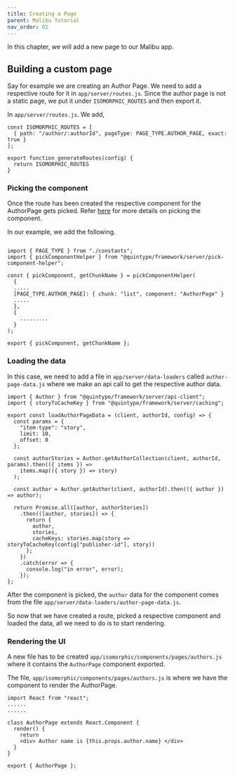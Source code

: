 ```yaml
---
title: Creating a Page
parent: Malibu Tutorial
nav_order: 02
---
```


In this chapter, we will add a new page to our Malibu app.

## Building a custom page

Say for example we are creating an Author Page. We need to add a respective route for it in `app/server/routes.js`. Since the author page is not a static page, we put it under `ISOMORPHIC_ROUTES` and then export it.

In `app/server/routes.js`. We add,

```
const ISOMORPHIC_ROUTES = [
  { path: "/author/:authorId", pageType: PAGE_TYPE.AUTHOR_PAGE, exact: true }
];

export function generateRoutes(config) {
  return ISOMORPHIC_ROUTES
}

```

### Picking the component

Once the route has been created the respective component for the AuthorPage gets picked. Refer [here](https://developers.quintype.com/malibu/isomorphic-rendering/server-side-architecture.html#pickcomponent) for more details on picking the component.

In our example, we add the following.
```

import { PAGE_TYPE } from "./constants";
import { pickComponentHelper } from "@quintype/framework/server/pick-component-helper";

const { pickComponent, getChunkName } = pickComponentHelper(
  {
  .....
  [PAGE_TYPE.AUTHOR_PAGE]: { chunk: "list", component: "AuthorPage" }
  .....
  },
  {
    .........
  }
);

export { pickComponent, getChunkName };

```

### Loading the data

In this case, we need to add a file in `app/server/data-loaders` called
`author-page-data.js` where we make an api call to get the respective author data.

```
import { Author } from "@quintype/framework/server/api-client";
import { storyToCacheKey } from "@quintype/framework/server/caching";

export const loadAuthorPageData = (client, authorId, config) => {
  const params = {
    "item-type": "story",
    limit: 10,
    offset: 0
  };

  const authorStories = Author.getAuthorCollection(client, authorId, params).then(({ items }) =>
    items.map(({ story }) => story)
  );

  const author = Author.getAuthor(client, authorId).then(({ author }) => author);

  return Promise.all([author, authorStories])
    .then(([author, stories]) => {
      return {
        author,
        stories,
        cacheKeys: stories.map(story => storyToCacheKey(config["publisher-id"], story))
      };
    })
    .catch(error => {
      console.log("in error", error);
    });
};
```

After the component is picked, the `author` data for the component comes from the file `app/server/data-loaders/author-page-data.js`.

So now that we have created a route, picked a respective component and loaded the data, all we need to do is to start rendering.

### Rendering the UI

A new file has to be created `app/isomorphic/components/pages/authors.js` where it contains the `AuthorPage` component exported.

The file, `app/isomorphic/components/pages/authors.js` is where we have the component to render the AuthorPage.

```
import React from "react";
......
......

class AuthorPage extends React.Component {
  render() {
    return
    <div> Author name is {this.props.author.name} </div>
  }
}

export { AuthorPage };
```




